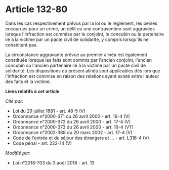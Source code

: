# Article 132-80

Dans les cas respectivement prévus par la loi ou le règlement, les peines encourues pour un crime, un délit ou une
contravention sont aggravées lorsque l'infraction est commise par le conjoint, le concubin ou le partenaire lié à la victime
par un pacte civil de solidarité, y compris lorsqu'ils ne cohabitent pas.

La circonstance aggravante prévue au premier alinéa est également constituée lorsque les faits sont commis par l'ancien
conjoint, l'ancien concubin ou l'ancien partenaire lié à la victime par un pacte civil de solidarité. Les dispositions du
présent alinéa sont applicables dès lors que l'infraction est commise en raison des relations ayant existé entre l'auteur des
faits et la victime.

**Liens relatifs à cet article**

_Cité par_:

  - Loi du 29 juillet 1881 - art. 48-5 (V)
  - Ordonnance n°2000-371 du 26 avril 2000 - art. 16-4 (V)
  - Ordonnance n°2000-372 du 26 avril 2000 - art. 17-4 (V)
  - Ordonnance n°2000-373 du 26 avril 2000 - art. 16-4 (VT)
  - Ordonnance n°2002-388 du 20 mars 2002 - art. 17-4 (V)
  - Code de l'entrée et du séjour des étrangers et ... - art. L316-4 (V)
  - Code pénal - art. 222-14 (V)

_Modifié par_:

  - Loi n°2018-703 du 3 août 2018 - art. 13
